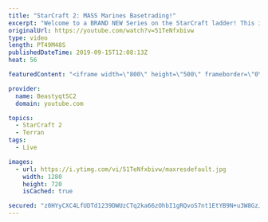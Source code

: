 ```yaml
---
title: "StarCraft 2: MASS Marines Basetrading!"
excerpt: "Welcome to a BRAND NEW Series on the StarCraft ladder! This is the \"Mass Marines to Grandmaster\" challenge, where the only attacking unit that I'm allowed to make is Marines - and that's it! I am allowed to make Medivacs just so that the gaemplay is not too monotonous, but I believe I could even make"
originalUrl: https://youtube.com/watch?v=51TeNfxbivw
type: video
length: PT49M48S
publishedDateTime: 2019-09-15T12:08:13Z
heat: 56

featuredContent: "<iframe width=\"800\" height=\"500\" frameborder=\"0\" src=\"https://www.youtube.com/embed/51TeNfxbivw\" allow=\"accelerometer; autoplay; encrypted-media; gyroscope; picture-in-picture\" allowfullscreen></iframe>"

provider:
  name: BeastyqtSC2
  domain: youtube.com

topics:
  - StarCraft 2
  - Terran
tags:
  - Live

images:
  - url: https://i.ytimg.com/vi/51TeNfxbivw/maxresdefault.jpg
    width: 1280
    height: 720
    isCached: true

secured: "z0HYyCXC4LfUDTd1239DWUzCTq2ka66zOhbI1gRQvoS7nt1EtYB9N+u3W8GzJpgi2lknTnQ68Jfw+HxamrMPumxIhqSuc7sNmjdXwOZ92dN35WQavRHOgermJhhkxY2T8cjAEhnUXN9qnqjEwgUVXxie4p9ACsauQ+OpKt0VU7SFiRUzaxxpePXaAS4eetDv2kgNZo+3td0SbCLG9Fxnnk7nnWJQaMVH1chTsDy808yrYw1knbWCkPlRkz0YcMOSRHTJDMymsRPdnK08kpxrEniFN1N8dUBBOYZ7lKnPq5clTb+bZI3NpYuEGKep9hMACdUpA/lCyB6g2aKd3FU7A9Cgt91NAFFm3UWw7iL8IOQWz+ciXONTxgD9HSY9jT0DP3cHeg1H0yJMSvIwep7cjP/6Jwbf5eYcxcMLz3mNi/M=;t8B0bOAtKGjbh85hAoUvmg=="
---
```


